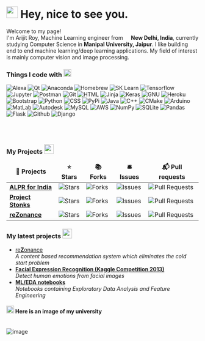 <h1><img src="https://slackmojis.com/emojis/4594-blob-wave/download" width="30"/> Hey, nice to see you.</h1>


  <p>Welcome to my page! </br> I'm Arijit Roy, Machine Learning engineer from <img src="https://image.flaticon.com/icons/svg/555/555462.svg" width="13"/> <b>New Delhi, India</b>, currently studying Computer Science in <b>Manipal University, Jaipur</b>. I like building end to end machine learning/deep learning applications. My field of interest is mainly computer vision and  image processing.</p>
<h3>Things I code with <img src="https://slackmojis.com/emojis/6988-thinking_with_blobs/download" width="20"></h3>
<p>
  
  <img alt="Alexa" src="https://img.shields.io/badge/-Amazon Alexa-00CAFF?style=flat-square&logo=amazon-alexa&logoColor=white" />

  <img alt="Qt" src="https://img.shields.io/badge/-Qt-41CD52?style=flat-square&logo=qt&logoColor=white" />

  <img alt="Anaconda" src="https://img.shields.io/badge/-Anaconda-42B029?style=flat-square&logo=anaconda&logoColor=white" />

  <img alt="Homebrew" src="https://img.shields.io/badge/-Homebrew-FBB040?style=flat-square&logo=homebrew&logoColor=black" />

  <img alt="SK Learn" src="https://img.shields.io/badge/-SciKit Learn-F7931E?style=flat-square&logo=scikit-learn&logoColor=white" />

  <img alt="Tensorflow" src="https://img.shields.io/badge/-TensorFlow-ff6f00?style=flat-square&logo=tensorflow&logoColor=white"/>
  <img alt="Jupyter" src="https://img.shields.io/badge/-Jupyter-F37626?style=flat-square&logo=jupyter&logoColor=white" />

  <img alt="Postman" src="https://img.shields.io/badge/-Postman-FF6C37?style=flat-square&logo=postman&logoColor=white" />

  <img alt="Git" src="https://img.shields.io/badge/-git-F05032?style=flat-square&logo=git&logoColor=white" />
  
  <img alt="HTML" src="https://img.shields.io/badge/-HTML-E34F26?style=flat-square&logo=html5&logoColor=white" />

  <img alt="Jinja" src="https://img.shields.io/badge/-Jinja-B41717?style=flat-square&logo=jinja&logoColor=white" />

  <img alt="Keras" src="https://img.shields.io/badge/-Keras-d00000?style=flat-square&logo=keras&logoColor=white" />

  <img alt="GNU" src="https://img.shields.io/badge/-GNU-A42E2B?style=flat-square&logo=gnu&logoColor=white" />

  <img alt="Heroku" src="https://img.shields.io/badge/-Heroku-430098?style=flat-square&logo=heroku&logoColor=white" />

  <img alt="Bootstrap" src="https://img.shields.io/badge/-Bootstrap-563D7C?style=flat-square&logo=bootstrap&logoColor=white" />

  <img alt="Python" src="https://img.shields.io/badge/-Python-3776ab?style=flat-square&logo=python&logoColor=white" /> 
  
  <img alt="CSS" src="https://img.shields.io/badge/-CSS-1572B6?style=flat-square&logo=css3&logoColor=white" />

  <img alt="PyPi" src="https://img.shields.io/badge/-PyPI-3775A9?style=flat-square&logo=pypi&logoColor=white" />

  <img alt="Java" src="https://img.shields.io/badge/-Java-007396?style=flat-square&logo=java&logoColor=white" /> 

  <img alt="C++" src="https://img.shields.io/badge/-C++-00599C?style=flat-square&logo=c&logoColor=white" />

  <img alt="CMake" src="https://img.shields.io/badge/-CMake-064F8C?style=flat-square&logo=cmake&logoColor=white" />

  <img alt="Arduino" src="https://img.shields.io/badge/-Arduino-00979D?style=flat-square&logo=arduino&logoColor=white" />

  <img alt="MatLab" src="https://img.shields.io/badge/-MatLab-0076A8?style=flat-square&logo=mathworks&logoColor=white" />

  <img alt="Autodesk" src="https://img.shields.io/badge/-Autodesk_Eagle-0696D7?style=flat-square&logo=autodesk&logoColor=white" />

  <img alt="MySQL" src="https://img.shields.io/badge/-MySQL-4479A1?style=flat-square&logo=mysql&logoColor=white" />
  
  <img alt="AWS" src="https://img.shields.io/badge/-AWS-232F3E?style=flat-square&logo=amazon-aws&logoColor=white" />

  <img alt="NumPy" src="https://img.shields.io/badge/-NumPy-013243?style=flat-square&logo=numpy&logoColor=white" />

  <img alt="SQLite" src="https://img.shields.io/badge/-SQLite-003B57?style=flat-square&logo=sqlite&logoColor=white" />    

  <img alt="Pandas" src="https://img.shields.io/badge/-pandas-150458?style=flat-square&logo=pandas&logoColor=white" />


  <img alt="Flask" src="https://img.shields.io/badge/-Flask-000000?style=flat-square&logo=flask&logoColor=white" />
  
  <img alt="Github" src="https://img.shields.io/badge/-GitHub-181717?style=flat-square&logo=github&logoColor=white" />


  <img alt="Django" src="https://img.shields.io/badge/-django-092E20?style=flat-square&logo=django&logoColor=white" />





</p>
<br>
<br>
<h3>My Projects  <img src="https://slackmojis.com/emojis/5948-bongo_blob/download" width="25"></h3>
<table>
  <thead align="center">
    <tr border: none;>
      <td><b>🎁 Projects</b></td>
      <td><b>⭐ Stars</b></td>
      <td><b>📚 Forks</b></td>
      <td><b>🛎 Issues</b></td>
      <td><b>📬 Pull requests</b></td>
    </tr>
  </thead>
  <tbody>
    <tr>
	    <td><a href="https://github.com/radioactive11/ALPR-India"><b>ALPR for India</b></a></td>
      <td><img alt="Stars" src="https://img.shields.io/github/stars/radioactive11/ALPR-India?style=flat-square&labelColor=343b41"/></td>
      <td><img alt="Forks" src="https://img.shields.io/github/forks/radioactive11/ALPR-India?style=flat-square&labelColor=343b41"/></td>
      <td><img alt="Issues" src="https://img.shields.io/github/issues/radioactive11/ALPR-India?style=flat-square&labelColor=343b41"/></td>
      <td><img alt="Pull Requests" src="https://img.shields.io/github/issues-pr/radioactive11/ALPR-India?style=flat-square&labelColor=343b41"/></td>
    </tr>
	  <tr>
		  <td><a href="https://github.com/radioactive11/HealthBridge"><b>Project Stonks</b></a></td>
      <td><img alt="Stars" src="https://img.shields.io/github/stars/radioactive11/HealthBridge?style=flat-square&labelColor=343b41"/></td>
      <td><img alt="Forks" src="https://img.shields.io/github/forks/radioactive11/HealthBridge?style=flat-square&labelColor=343b41"/></td>
      <td><img alt="Issues" src="https://img.shields.io/github/issues/radioactive11/HealthBridge?style=flat-square&labelColor=343b41"/></td>
      <td><img alt="Pull Requests" src="https://img.shields.io/github/issues-pr/radioactive11/HealthBridge?style=flat-square&labelColor=343b41"/></td>
    </tr>
		<tr>
			<td><a href="https://github.com/radioactive11/rezonance"><b>re<strong>Z</strong>onance</b></a></td>
      <td><img alt="Stars" src="https://img.shields.io/github/stars/radioactive11/rezonance?style=flat-square&labelColor=343b41"/></td>
      <td><img alt="Forks" src="https://img.shields.io/github/forks/radioactive11/rezonance?style=flat-square&labelColor=343b41"/></td>
      <td><img alt="Issues" src="https://img.shields.io/github/issues/radioactive11/rezonance?style=flat-square&labelColor=343b41"/></td>
      <td><img alt="Pull Requests" src="https://img.shields.io/github/issues-pr/radioactive11/rezonance?style=flat-square&labelColor=343b41"/></td>
    </tr>
  </tbody>
</table>


<h3>My latest projects <img src="https://slackmojis.com/emojis/4246-blob-sunglasses/download" width="25"></h3>
<ul>
  <li><a href="https://github.com/radioactive11/rezonance" width="20" alt="new">re<b>Z</b>onance</b></a><br/><i>A content based recommendation system which eliminates the cold start problem</i></li>

  <li><a href="https://github.com/radioactive11/Facial-Expression-Recognition"><b>Facial Expression Recognition (Kaggle Competition 2013)</b></a><br/><i>Detect human emotions from facial images</i></li>

  <li><a href="https://github.com/radioactive11/ML-Notebooks"><b>ML/EDA notebooks</b></a><br/><i>Notebooks containing Exploratory Data Analysis and Feature Engineering</i></li>

</ul>
<h4><img src="https://slackmojis.com/emojis/6015-meow_camera/download" width="20"> Here is an image of my university</h4>
<br>
<img src="https://github.com/radioactive11/radioactive11/blob/master/images/Snapchat-753451355.jpg" alt="image">
